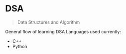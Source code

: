 # DSA
> Data Structures and Algorithm

General flow of learning DSA
Languages used currently:
- C++
- Python


